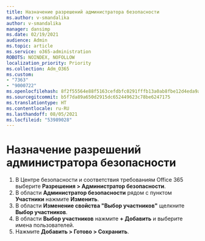 ```yaml
---
title: Назначение разрешений администратора безопасности
ms.author: v-smandalika
author: v-smandalika
manager: dansimp
ms.date: 02/19/2021
audience: Admin
ms.topic: article
ms.service: o365-administration
ROBOTS: NOINDEX, NOFOLLOW
localization_priority: Priority
ms.collection: Adm_O365
ms.custom:
- "7363"
- "9000722"
ms.openlocfilehash: 8f2f55564e88f5163cefdbfc0291fffb13a0ab8fbe12d4eda9a885158445d44c
ms.sourcegitcommit: b5f7da89a650d2915dc652449623c78be6247175
ms.translationtype: HT
ms.contentlocale: ru-RU
ms.lasthandoff: 08/05/2021
ms.locfileid: "53989028"
---
```

# <a name="assign-the-security-administration-permissions"></a>Назначение разрешений администратора безопасности

1. В Центре безопасности и соответствия требованиям Office 365 выберите **Разрешения > Администратор безопасности**.
2. В области **Администратор безопасности** рядом с пунктом **Участники** нажмите **Изменить**.
3. В области **Изменение свойства "Выбор участников"** щелкните **Выбор участников**.
4. В области **Выбор участников** нажмите **+ Добавить** и выберите имена пользователей.
5. Нажмите **Добавить > Готово > Сохранить**.

